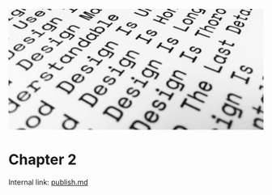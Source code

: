 ![Image of Rams' 10 principles of good design](/assets/image.jpg)

# Chapter 2


Internal link: [publish.md](/pages/chapter-1.md)